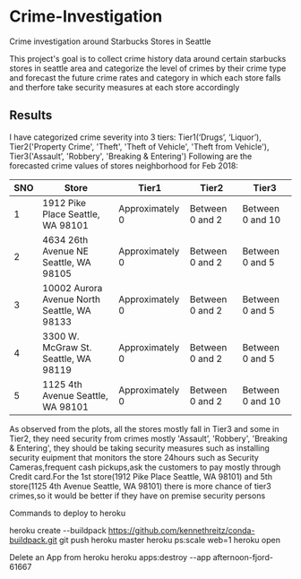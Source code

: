 # Crime-Investigation

Crime investigation around Starbucks Stores in Seattle

This project's goal is to collect crime history data around certain starbucks stores in seattle area and categorize the level of crimes by their crime type and forecast the future crime rates and category in which each store falls and therfore take security measures at each store accordingly 

## Results
I have categorized crime severity into 3 tiers: Tier1(‘Drugs’, ‘Liquor’), Tier2('Property Crime',
'Theft', 'Theft of Vehicle', 'Theft from Vehicle'), Tier3('Assault’, 'Robbery', 'Breaking & Entering')
Following are the forecasted crime values of stores neighborhood for Feb 2018:


SNO | Store | Tier1 | Tier2 | Tier3 | 
--- | --- | --- | --- |--- |
1 | 1912 Pike Place Seattle, WA 98101 | Approximately 0 | Between 0 and 2 | Between 0 and 10 |
2 | 4634 26th Avenue NE Seattle, WA 98105 | Approximately 0 | Between 0 and 2 | Between 0 and 5 |
3 | 10002 Aurora Avenue North Seattle, WA 98133 | Approximately 0 | Between 0 and 2 | Between 0 and 5 |
4 | 3300 W. McGraw St. Seattle, WA 98119 | Approximately 0 | Between 0 and 2 | Between 0 and 5 |
5 | 1125 4th Avenue Seattle, WA 98101 | Approximately 0 | Between 0 and 2 | Between 0 and 10 |

As observed from the plots, all the stores mostly fall in Tier3 and some in Tier2, they need
security from crimes mostly 'Assault’, 'Robbery', 'Breaking & Entering', they should be taking security
measures such as installing security euipment that monitors the store 24hours such as Security
Cameras,frequent cash pickups,ask the customers to pay mostly through Credit card.For the 1st
store(1912 Pike Place Seattle, WA 98101) and 5th store(1125 4th Avenue Seattle, WA 98101) there is
more chance of tier3 crimes,so it would be better if they have on premise security persons





Commands to deploy to heroku

heroku create --buildpack https://github.com/kennethreitz/conda-buildpack.git
git push heroku master
heroku ps:scale web=1
heroku open

Delete an App from heroku
heroku apps:destroy --app afternoon-fjord-61667
